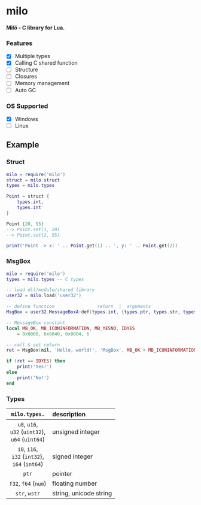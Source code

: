 # milo
**Milö - C library for Lua.**

### Features

- [x] Multiple types
- [x] Calling C shared function
- [ ] Structure
- [ ] Closures
- [ ] Memory management
- [ ] Auto GC

### OS Supported

- [x] Windows
- [ ] Linux

## Example 

### Struct

```lua
milo = require('milo')
struct = milo.struct
types = milo.types

Point = struct {
    types.int,
    types.int
}

Point {20, 55} 
--> Point.set(1, 20)
--> Point.set(2, 55)

print('Point -> x: ' .. Point.get(1) .. ', y: ' .. Point.get(2))
```

### MsgBox

```lua
milo = require('milo')
types = milo.types -- C types

-- load dll/module/shared library
user32 = milo.load('user32')

-- define function                return  |  arguments                                  | stdcall
MsgBox = user32.MessageBoxA:def(types.int, {types.ptr, types.str, types.str, types.uint}, true)

-- MessageBox constant
local MB_OK, MB_ICONINFORMATION, MB_YESNO, IDYES
    = 0x0000, 0x0040, 0x0004, 6

-- call & set return
ret = MsgBox(nil, 'Hello, world!', 'MsgBox', MB_OK + MB_ICONINFORMATION + MB_YESNO)

if (ret == IDYES) then
    print('Yes!')
else
    print('No!')
end
```

### Types

`milo.types.`| description
:---:|:---
`u8`, `u16`,<br>`u32` (`uint32`),<br>`u64` (`uint64`)| unsigned integer
`i8`, `i16`,<br>`i32` (`int32`),<br>`i64` (`int64`)| signed integer
`ptr`| pointer
`f32`, `f64` (`num`)| floating number
`str`, `wstr`| string, unicode string





